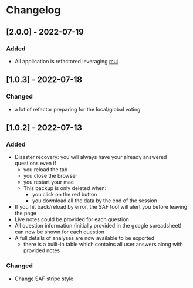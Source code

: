 # Changelog

## [2.0.0] - 2022-07-19

### Added

* All application is refactored leveraging [mui](https://mui.com/) 

## [1.0.3] - 2022-07-18

### Changed

* a lot of refactor preparing for the local/global voting

## [1.0.2] - 2022-07-13

### Added

* Disaster recovery: you will always have your already answered questions even if
  + you reload the tab
  + you close the browser
  + you restart your mac
  + This backup is only deleted when:
    - you click on the red button
    - you download all the data by the end of the session
* If you hit back/reload by error, the SAF tool will alert you before leaving the page
* Live notes could be provided for each question
* All question information (initially provided in the google spreadsheet) can now be shown for each question
* A full details of analyses are now available to be exported
  + there is a built-in table which contains all user answers along with provided notes

### Changed

* Change SAF stripe style
